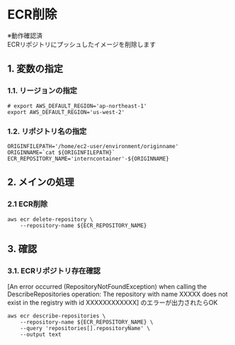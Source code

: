 <!-- omit in toc -->
# ECR削除

※動作確認済  
ECRリポジトリにプッシュしたイメージを削除します

## 1. 変数の指定

### 1.1. リージョンの指定

    # export AWS_DEFAULT_REGION='ap-northeast-1'
    export AWS_DEFAULT_REGION='us-west-2'

### 1.2. リポジトリ名の指定

    ORIGINFILEPATH='/home/ec2-user/environment/originname'
    ORIGINNAME=`cat ${ORIGINFILEPATH}`
    ECR_REPOSITORY_NAME='interncontainer'-${ORIGINNAME}

## 2. メインの処理

### 2.1 ECR削除

    aws ecr delete-repository \
        --repository-name ${ECR_REPOSITORY_NAME}

## 3. 確認

### 3.1. ECRリポジトリ存在確認

[An error occurred (RepositoryNotFoundException) when calling the DescribeRepositories operation: The repository with name XXXXX does not exist in the registry with id XXXXXXXXXXXX] のエラーが出力されたらOK

    aws ecr describe-repositories \
        --repository-name ${ECR_REPOSITORY_NAME} \
        --query 'repositories[].repositoryName' \
        --output text
